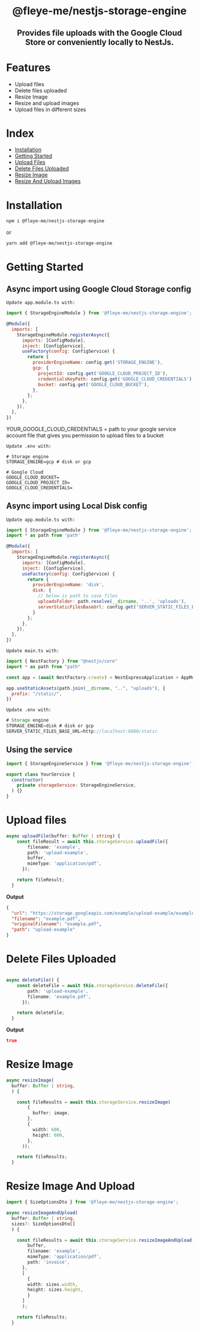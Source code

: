 <h1 align="center">
@fleye-me/nestjs-storage-engine
</h1>

<h2 align="center">
Provides file uploads with the Google Cloud Store or conveniently locally to NestJs.
</h2>

# Features

- Upload files
- Delete files uploaded
- Resize Image
- Resize and upload images
- Upload files in different sizes

# Index

- [Installation](#Installation)
- [Getting Started](#Getting-Started)
- [Upload Files](#Upload-Files)
- [Delete Files Uploaded](#Delete-Files-Uploaded)
- [Resize Image](#Resize-Image)
- [Resize And Upload Images](#Resize-And-Upload-Images)

# Installation

```bash
npm i @fleye-me/nestjs-storage-engine
```

or

```bash
yarn add @fleye-me/nestjs-storage-engine
```

# Getting Started

## Async import using Google Cloud Storage config

`Update app.module.ts with:`

```javascript
import { StorageEngineModule } from '@fleye-me/nestjs-storage-engine';

@Module({
  imports: [
    StorageEngineModule.registerAsync({
      imports: [ConfigModule],
      inject: [ConfigService],
      useFactory(config: ConfigService) {
        return {
          providerEngineName: config.get('STORAGE_ENGINE'),
          gcp: {
            projectId: config.get('GOOGLE_CLOUD_PROJECT_ID'),
            credentialsKeyPath: config.get('GOOGLE_CLOUD_CREDENTIALS'),
            bucket: config.get('GOOGLE_CLOUD_BUCKET'),
          },
        };
      },
    }),
  ],
})
```

YOUR_GOOGLE_CLOUD_CREDENTIALS = path to your google service account file that gives you permission to upload files to a bucket

`Update .env with:`

```env
# Storage engine
STORAGE_ENGINE=gcp # disk or gcp

# Google Cloud
GOOGLE_CLOUD_BUCKET=
GOOGLE_CLOUD_PROJECT_ID=
GOOGLE_CLOUD_CREDENTIALS=
```

## Async import using Local Disk config

`Update app.module.ts with:`

```javascript
import { StorageEngineModule } from '@fleye-me/nestjs-storage-engine';
import * as path from 'path'

@Module({
  imports: [
    StorageEngineModule.registerAsync({
      imports: [ConfigModule],
      inject: [ConfigService],
      useFactory(config: ConfigService) {
        return {
          providerEngineName: 'disk',
          disk: {
            // below is path to save files
            uploadsFolder: path.resolve(__dirname, '..', 'uploads'),
            serverStaticFilesBaseUrl: config.get('SERVER_STATIC_FILES_BASE_URL'),
          }
        };
      },
    }),
  ],
})
```

`Update main.ts with:`

```javascript
import { NestFactory } from "@nestjs/core"
import * as path from "path"

const app = (await NestFactory.create) < NestExpressApplication > AppModule

app.useStaticAssets(path.join(__dirname, "..", "uploads"), {
  prefix: "/static/",
})
```

`Update .env with:`

```javascript
# Storage engine
STORAGE_ENGINE=disk # disk or gcp
SERVER_STATIC_FILES_BASE_URL=http://localhost:8080/static
```

## Using the service

```javascript
import { StorageEngineService } from '@fleye-me/nestjs-storage-engine';

export class YourService {
  constructor(
    private storageService: StorageEngineService,
  ) {}
}
```

# Upload files

```Typescript
async uploadFile(buffer: Buffer | string) {
    const fileResult = await this.storageService.uploadFile({
        filename: 'example',
        path: 'upload-example',
        buffer,
        mimeType: 'application/pdf',
      });

    return fileResult;
  }
```

**Output**

```json
{
  "url": "https://storage.googleapis.com/example/upload-example/example.pdf",
  "filename": "example.pdf",
  "originalFilename": "example.pdf",
  "path": "upload-example"
}
```

# Delete Files Uploaded

```Typescript

async deleteFile() {
    const deleteFile = await this.storageService.deleteFile({
        path: 'upload-example',
        filename: 'example.pdf',
      });

    return deleteFile;
  }
```

**Output**

```json
true
```

# Resize Image

```Typescript
async resizeImage(
  buffer: Buffer | string,
  ) {

    const fileResults = await this.storageService.resizeImage(
        {
          buffer: image,
        },
        {
          width: 600,
          height: 600,
        },
      ));

    return fileResults;
  }

```

# Resize Image And Upload

```Typescript
import { SizeOptionsDto } from '@fleye-me/nestjs-storage-engine';

async resizeImageAndUpload(
  buffer: Buffer | string,
  sizes?: SizeOptionsDto[]
  ) {

    const fileResults = await this.storageService.resizeImageAndUpload({
        buffer,
        filename: 'example',
        mimeType: 'application/pdf',
        path: 'invoice',
      },
      [
        {
        width: sizes.width,
        height: sizes.height,
        }
      ]
      );

    return fileResults;
  }

```
